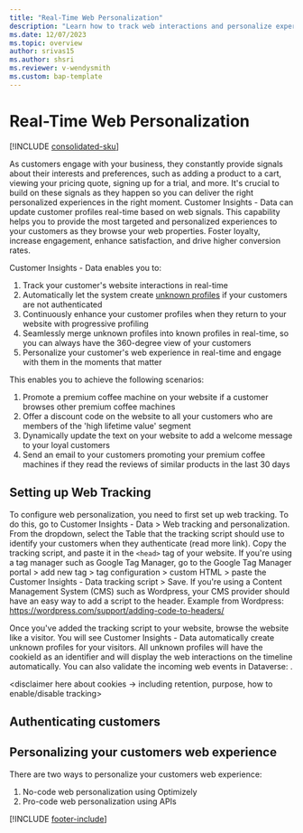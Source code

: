 ```yaml
---
title: "Real-Time Web Personalization"
description: "Learn how to track web interactions and personalize experiences in real-time"
ms.date: 12/07/2023
ms.topic: overview
author: srivas15
ms.author: shsri
ms.reviewer: v-wendysmith
ms.custom: bap-template
---
```


# Real-Time Web Personalization

[!INCLUDE [consolidated-sku](./includes/consolidated-sku.md)]

As customers engage with your business, they constantly provide signals about their interests and preferences, such as adding a product to a cart, viewing your pricing quote, signing up for a trial, and more. It's crucial to build on these signals as they happen so you can deliver the right personalized experiences in the right moment.
Customer Insights - Data can update customer profiles real-time based on web signals. This capability helps you to provide the most targeted and personalized experiences to your customers as they browse your web properties. Foster loyalty, increase engagement, enhance satisfaction, and drive higher conversion rates.

Customer Insights - Data enables you to:
1. Track your customer's website interactions in real-time
2. Automatically let the system create [unknown profiles](unknown-to-known.md) if your customers are not authenticated 
3. Continuously enhance your customer profiles when they return to your website with progressive profiling
4. Seamlessly merge unknown profiles into known profiles in real-time, so you can always have the 360-degree view of your customers
5. Personalize your customer's web experience in real-time and engage with them in the moments that matter

This enables you to achieve the following scenarios:
1. Promote a premium coffee machine on your website if a customer browses other premium coffee machines 
2. Offer a discount code on the website to all your customers who are members of the 'high lifetime value' segment
3. Dynamically update the text on your website to add a welcome message to your loyal customers 
4. Send an email to your customers promoting your premium coffee machines if they read the reviews of similar products in the last 30 days

## Setting up Web Tracking
To configure web personalization, you need to first set up web tracking. To do this, go to Customer Insights - Data > Web tracking and personalization. From the dropdown, select the Table that the tracking script should use to identify your customers when they authenticate (read more link). Copy the tracking script, and paste it in the `<head>` tag of your website. If you're using a tag manager such as Google Tag Manager, go to the Google Tag Manager portal > add new tag > tag configuration > custom HTML > paste the Customer Insights - Data tracking script > Save. If you're using a Content Management System (CMS) such as Wordpress, your CMS provider should have an easy way to add a script to the header. Example from Wordpress: https://wordpress.com/support/adding-code-to-headers/

Once you've added the tracking script to your website, browse the website like a visitor. You will see Customer Insights - Data automatically create unknown profiles for your visitors. All unknown profiles will have the cookieId as an identifier and will display the web interactions on the timeline automatically. You can also validate the incoming web events in Dataverse: <add link to table>. <read more link about schema of tables>

<disclaimer here about cookies -> including retention, purpose, how to enable/disable tracking>

## Authenticating customers 


## Personalizing your customers web experience
There are two ways to personalize your customers web experience:
1. No-code web personalization using Optimizely
2. Pro-code web personalization using APIs





[!INCLUDE [footer-include](includes/footer-banner.md)]
